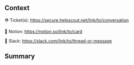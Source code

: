 ## Context

<!-- Add the appropriate ticket(s), Notion card, and/or Slack conversation if available. Delete any unused lines. -->

⛑️ Ticket(s): https://secure.helpscout.net/link/to/conversation

📓 Notion: https://notion.so/link/to/card

💬 Slack: https://slack.com/link/to/thread-or-message

## Summary

<!-- Briefly explain what's new in this pull request. -->
